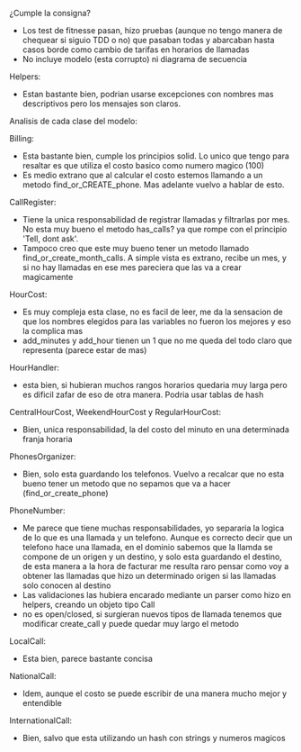 ¿Cumple la consigna?
  - Los test de fitnesse pasan, hizo pruebas (aunque no tengo manera de chequear si siguio TDD o no)
    que pasaban todas y abarcaban hasta casos borde como cambio de tarifas en horarios de llamadas
  - No incluye modelo (esta corrupto) ni diagrama de secuencia

Helpers:

  - Estan bastante bien, podrian usarse excepciones con nombres mas descriptivos pero los mensajes son claros.


Analisis de cada clase del modelo:

Billing: 
  - Esta bastante bien, cumple los principios solid. Lo unico que tengo para resaltar es que utiliza el costo basico como numero magico (100)
  - Es medio extrano que al calcular el costo estemos llamando a un metodo find_or_CREATE_phone. Mas adelante vuelvo a hablar de esto.

CallRegister:
  - Tiene la unica responsabilidad de registrar llamadas y filtrarlas por mes. No esta muy bueno el metodo has_calls? ya que rompe con el principio 'Tell, dont ask'. 
  - Tampoco creo que este muy bueno tener un metodo llamado find_or_create_month_calls. A simple vista es extrano, recibe un mes, y si no hay llamadas en ese mes pareciera que las va a crear magicamente

HourCost:
  - Es muy compleja esta clase, no es facil de leer, me da la sensacion de que los nombres elegidos para las variables no fueron los mejores y eso la complica mas
  - add_minutes y add_hour tienen un 1 que no me queda del todo claro que representa (parece estar de mas) 
   
HourHandler: 
  - esta bien, si hubieran muchos rangos horarios quedaria muy larga pero es dificil zafar de eso de otra manera. Podria usar tablas de hash

CentralHourCost, WeekendHourCost y RegularHourCost: 

  - Bien, unica responsabilidad, la del costo del minuto en una determinada franja horaria

PhonesOrganizer:

  - Bien, solo esta guardando los telefonos. Vuelvo a recalcar que no esta bueno tener un metodo que no sepamos que va a hacer (find_or_create_phone)

PhoneNumber:
  
  - Me parece que tiene muchas responsabilidades, yo separaria la logica de lo que es una llamada y un telefono. Aunque es correcto decir que un telefono hace una llamada,
   en el dominio sabemos que la llamda se compone de un origen y un destino, y solo esta guardando el destino, de esta manera a la hora de facturar me resulta raro pensar
    como voy a obtener las llamadas que hizo un determinado origen si las llamadas solo conocen al destino
  - Las validaciones las hubiera encarado mediante un parser como hizo en helpers, creando un objeto tipo Call
  - no es open/closed, si surgieran nuevos tipos de llamada tenemos que modificar create_call y puede quedar muy largo el metodo

LocalCall:

  - Esta bien, parece bastante concisa

NationalCall:

  - Idem, aunque el costo se puede escribir de una manera mucho mejor y entendible

InternationalCall:

  - Bien, salvo que esta utilizando un hash con strings y numeros magicos
